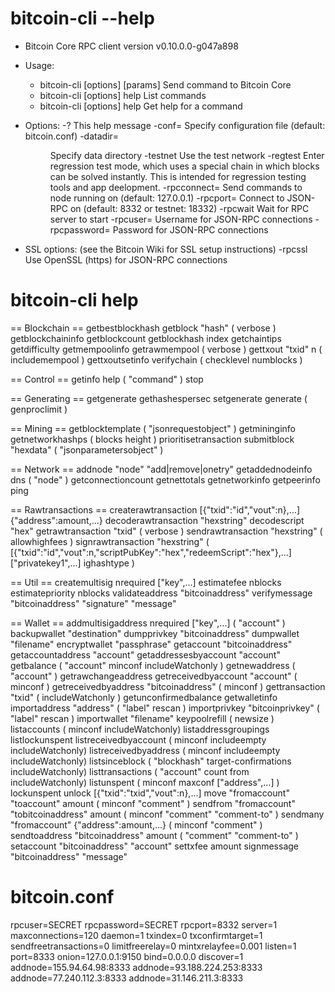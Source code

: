 # bitcoin-cli --help

- Bitcoin Core RPC client version v0.10.0.0-g047a898

- Usage:
  - bitcoin-cli [options] <command> [params]  Send command to Bitcoin Core
  - bitcoin-cli [options] help                List commands
  - bitcoin-cli [options] help <command>      Get help for a command

- Options:
  -?                     This help message
  -conf=<file>           Specify configuration file (default: bitcoin.conf)
  -datadir=<dir>         Specify data directory
  -testnet               Use the test network
  -regtest               Enter regression test mode, which uses a special chain in which blocks can be solved instantly. This is intended for regression testing tools and app deelopment.
  -rpcconnect=<ip>       Send commands to node running on <ip> (default: 127.0.0.1)
  -rpcport=<port>        Connect to JSON-RPC on <port> (default: 8332 or testnet: 18332)
  -rpcwait               Wait for RPC server to start
  -rpcuser=<user>        Username for JSON-RPC connections
  -rpcpassword=<pw>      Password for JSON-RPC connections

- SSL options: (see the Bitcoin Wiki for SSL setup instructions)
  -rpcssl                Use OpenSSL (https) for JSON-RPC connections
  
# bitcoin-cli help

== Blockchain ==
getbestblockhash
getblock "hash" ( verbose )
getblockchaininfo
getblockcount
getblockhash index
getchaintips
getdifficulty
getmempoolinfo
getrawmempool ( verbose )
gettxout "txid" n ( includemempool )
gettxoutsetinfo
verifychain ( checklevel numblocks )

== Control ==
getinfo
help ( "command" )
stop

== Generating ==
getgenerate
gethashespersec
setgenerate generate ( genproclimit )

== Mining ==
getblocktemplate ( "jsonrequestobject" )
getmininginfo
getnetworkhashps ( blocks height )
prioritisetransaction <txid> <priority delta> <fee delta>
submitblock "hexdata" ( "jsonparametersobject" )

== Network ==
addnode "node" "add|remove|onetry"
getaddednodeinfo dns ( "node" )
getconnectioncount
getnettotals
getnetworkinfo
getpeerinfo
ping

== Rawtransactions ==
createrawtransaction [{"txid":"id","vout":n},...] {"address":amount,...}
decoderawtransaction "hexstring"
decodescript "hex"
getrawtransaction "txid" ( verbose )
sendrawtransaction "hexstring" ( allowhighfees )
signrawtransaction "hexstring" ( [{"txid":"id","vout":n,"scriptPubKey":"hex","redeemScript":"hex"},...] ["privatekey1",...]
ighashtype )

== Util ==
createmultisig nrequired ["key",...]
estimatefee nblocks
estimatepriority nblocks
validateaddress "bitcoinaddress"
verifymessage "bitcoinaddress" "signature" "message"

== Wallet ==
addmultisigaddress nrequired ["key",...] ( "account" )
backupwallet "destination"
dumpprivkey "bitcoinaddress"
dumpwallet "filename"
encryptwallet "passphrase"
getaccount "bitcoinaddress"
getaccountaddress "account"
getaddressesbyaccount "account"
getbalance ( "account" minconf includeWatchonly )
getnewaddress ( "account" )
getrawchangeaddress
getreceivedbyaccount "account" ( minconf )
getreceivedbyaddress "bitcoinaddress" ( minconf )
gettransaction "txid" ( includeWatchonly )
getunconfirmedbalance
getwalletinfo
importaddress "address" ( "label" rescan )
importprivkey "bitcoinprivkey" ( "label" rescan )
importwallet "filename"
keypoolrefill ( newsize )
listaccounts ( minconf includeWatchonly)
listaddressgroupings
listlockunspent
listreceivedbyaccount ( minconf includeempty includeWatchonly)
listreceivedbyaddress ( minconf includeempty includeWatchonly)
listsinceblock ( "blockhash" target-confirmations includeWatchonly)
listtransactions ( "account" count from includeWatchonly)
listunspent ( minconf maxconf  ["address",...] )
lockunspent unlock [{"txid":"txid","vout":n},...]
move "fromaccount" "toaccount" amount ( minconf "comment" )
sendfrom "fromaccount" "tobitcoinaddress" amount ( minconf "comment" "comment-to" )
sendmany "fromaccount" {"address":amount,...} ( minconf "comment" )
sendtoaddress "bitcoinaddress" amount ( "comment" "comment-to" )
setaccount "bitcoinaddress" "account"
settxfee amount
signmessage "bitcoinaddress" "message"


# bitcoin.conf
rpcuser=SECRET
rpcpassword=SECRET
rpcport=8332
server=1
maxconnections=120
daemon=1
txindex=0
txconfirmtarget=1
sendfreetransactions=0
limitfreerelay=0
mintxrelayfee=0.001
listen=1
port=8333
onion=127.0.0.1:9150
bind=0.0.0.0
discover=1
addnode=155.94.64.98:8333
addnode=93.188.224.253:8333
addnode=77.240.112.3:8333
addnode=31.146.211.3:8333
